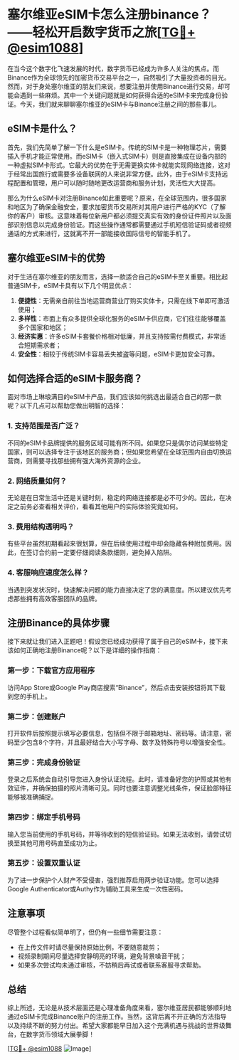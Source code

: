# 塞尔维亚eSIM卡怎么注册binance？——轻松开启数字货币之旅[[TG💪+ @esim1088](https://t.me/s/esim1088)]

在当今这个数字化飞速发展的时代，数字货币已经成为许多人关注的焦点。而Binance作为全球领先的加密货币交易平台之一，自然吸引了大量投资者的目光。然而，对于身处塞尔维亚的朋友们来说，想要注册并使用Binance进行交易，却可能会遇到一些麻烦。其中一个关键问题就是如何获得合适的eSIM卡来完成身份验证。今天，我们就来聊聊塞尔维亚的eSIM卡与Binance注册之间的那些事儿。

## eSIM卡是什么？

首先，我们先简单了解一下什么是eSIM卡。传统的SIM卡是一种物理芯片，需要插入手机才能正常使用。而eSIM卡（嵌入式SIM卡）则是直接集成在设备内部的一种虚拟SIM卡形式。它最大的优势在于无需更换实体卡就能实现网络连接，这对于经常出国旅行或需要多设备联网的人来说非常方便。此外，由于eSIM卡支持远程配置和管理，用户可以随时随地更改运营商和服务计划，灵活性大大提高。

那么为什么eSIM卡对注册Binance如此重要呢？原来，在全球范围内，很多国家和地区为了确保金融安全，要求加密货币交易所对其用户进行严格的KYC（了解你的客户）审核。这意味着每位新用户都必须提交真实有效的身份证件照片以及面部识别信息以完成身份验证。而这些操作通常都需要通过手机短信验证码或者视频通话的方式来进行，这就离不开一部能接收国际信号的智能手机了。

## 塞尔维亚eSIM卡的优势

对于生活在塞尔维亚的朋友而言，选择一款适合自己的eSIM卡至关重要。相比起普通SIM卡，eSIM卡具有以下几个明显优点：

1. **便捷性**：无需亲自前往当地运营商营业厅购买实体卡，只需在线下单即可激活使用；
2. **多样性**：市面上有众多提供全球化服务的eSIM卡供应商，它们往往能够覆盖多个国家和地区；
3. **经济实惠**：许多eSIM卡套餐价格相对低廉，并且支持按需付费模式，非常适合短期需求者；
4. **安全性**：相较于传统SIM卡容易丢失被盗等问题，eSIM卡更加安全可靠。

## 如何选择合适的eSIM卡服务商？

面对市场上琳琅满目的eSIM卡产品，我们应该如何挑选出最适合自己的那一款呢？以下几点可以帮助您做出明智的选择：

### 1. 支持范围是否广泛？
不同的eSIM卡品牌提供的服务区域可能有所不同。如果您只是偶尔访问某些特定国家，则可以选择专注于该地区的服务商；但如果您希望在全球范围内自由切换运营商，则需要寻找那些拥有强大海外资源的企业。

### 2. 网络质量如何？
无论是在日常生活中还是关键时刻，稳定的网络连接都是必不可少的。因此，在决定之前务必查看相关评价，看看其他用户的实际体验究竟如何。

### 3. 费用结构透明吗？
有些平台虽然初期看起来很划算，但在后续使用过程中却会隐藏各种附加费用。因此，在签订合约前一定要仔细阅读条款细则，避免掉入陷阱。

### 4. 客服响应速度怎么样？
当遇到突发状况时，快速解决问题的能力直接决定了您的满意度。所以建议优先考虑那些拥有高效客服团队的品牌。

## 注册Binance的具体步骤

接下来就让我们进入正题吧！假设您已经成功获得了属于自己的eSIM卡，接下来该如何正确地注册Binance呢？以下是详细的操作指南：

### 第一步：下载官方应用程序
访问App Store或Google Play商店搜索“Binance”，然后点击安装按钮将其下载到您的手机上。

### 第二步：创建账户
打开软件后按照提示填写必要信息，包括但不限于邮箱地址、密码等。请注意，密码至少包含8个字符，并且最好结合大小写字母、数字及特殊符号以增强安全性。

### 第三步：完成身份验证
登录之后系统会自动引导您进入身份认证流程。此时，请准备好您的护照或其他有效证件，并确保拍摄的照片清晰可见。同时也要注意调整光线条件，保证脸部特征能够被准确捕捉。

### 第四步：绑定手机号码
输入您当前使用的手机号码，并等待收到的短信验证码。如果无法收到，请尝试切换至其他可用号码直至成功为止。

### 第五步：设置双重认证
为了进一步保护个人财产不受侵害，强烈推荐启用两步验证功能。您可以选择Google Authenticator或Authy作为辅助工具来生成一次性密码。

## 注意事项

尽管整个过程看似简单明了，但仍有一些细节需要注意：

- 在上传文件时请尽量保持原始比例，不要随意裁剪；
- 视频录制期间尽量选择安静明亮的环境，避免背景噪音干扰；
- 如果多次尝试均未通过审核，不妨稍后再试或者联系客服寻求帮助。

## 总结

综上所述，无论是从技术层面还是心理准备角度来看，塞尔维亚居民都能够顺利地通过eSIM卡完成Binance账户的注册工作。当然，这背后离不开正确的方法指导以及持续不断的努力付出。希望大家都能早日加入这个充满机遇与挑战的世界级舞台，在数字货币领域大展拳脚！

[[TG💪+ @esim1088](https://t.me/s/esim1088) ![Image](https://i.postimg.cc/4NQfJmqS/Snipaste-2025-05-13-00-14-12.png)]